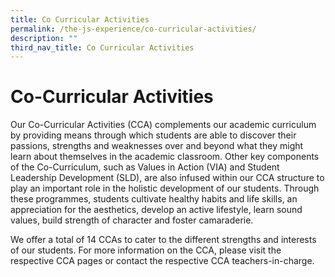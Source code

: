 ```yaml
---
title: Co Curricular Activities
permalink: /the-js-experience/co-curricular-activities/
description: ""
third_nav_title: Co Curricular Activities
---
```

# **Co-Curricular Activities**
Our Co-Curricular Activities (CCA) complements our academic curriculum by providing means through which students are able to discover their passions, strengths and weaknesses over and beyond what they might learn about themselves in the academic classroom. Other key components of the Co-Curriculum, such as Values in Action (VIA) and Student Leadership Development (SLD), are also infused within our CCA structure to play an important role in the holistic development of our students. Through these programmes, students cultivate healthy habits and life skills, an appreciation for the aesthetics, develop an active lifestyle, learn sound values, build strength of character and foster camaraderie.

We offer a total of 14 CCAs to cater to the different strengths and interests of our students. For more information on the CCA, please visit the respective CCA pages or contact the respective CCA teachers-in-charge.